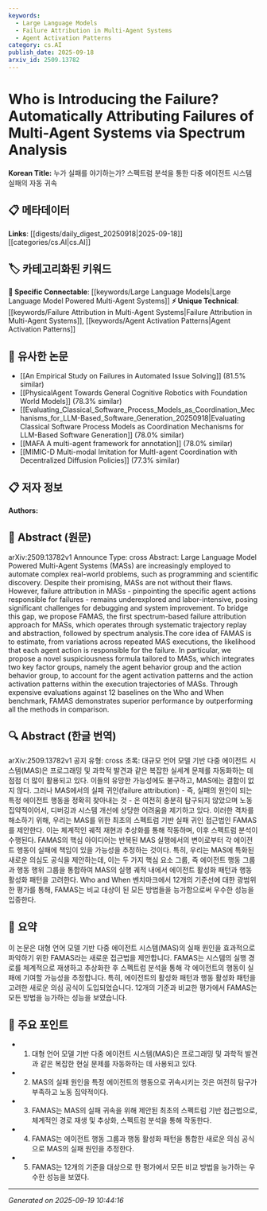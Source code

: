 ```yaml
---
keywords:
  - Large Language Models
  - Failure Attribution in Multi-Agent Systems
  - Agent Activation Patterns
category: cs.AI
publish_date: 2025-09-18
arxiv_id: 2509.13782
---
```


<!-- KEYWORD_LINKING_METADATA:
{
  "processed_timestamp": "2025-09-22 22:01:22.802392",
  "vocabulary_version": "1.0",
  "selected_keywords": [
    "Large Language Models",
    "Failure Attribution in Multi-Agent Systems",
    "Agent Activation Patterns"
  ],
  "rejected_keywords": [
    "Spectrum Analysis"
  ],
  "similarity_scores": {
    "Large Language Models": 0.8,
    "Failure Attribution in Multi-Agent Systems": 0.7,
    "Agent Activation Patterns": 0.65
  },
  "extraction_method": "AI_prompt_based",
  "budget_applied": true
}
-->


# Who is Introducing the Failure? Automatically Attributing Failures of Multi-Agent Systems via Spectrum Analysis

**Korean Title:** 누가 실패를 야기하는가? 스펙트럼 분석을 통한 다중 에이전트 시스템 실패의 자동 귀속

## 📋 메타데이터

**Links**: [[digests/daily_digest_20250918|2025-09-18]]   [[categories/cs.AI|cs.AI]]

## 🏷️ 카테고리화된 키워드
**🔗 Specific Connectable**: [[keywords/Large Language Models|Large Language Model Powered Multi-Agent Systems]]
**⚡ Unique Technical**: [[keywords/Failure Attribution in Multi-Agent Systems|Failure Attribution in Multi-Agent Systems]], [[keywords/Agent Activation Patterns|Agent Activation Patterns]]

## 🔗 유사한 논문
- [[An Empirical Study on Failures in Automated Issue Solving]] (81.5% similar)
- [[PhysicalAgent Towards General Cognitive Robotics with Foundation World Models]] (78.3% similar)
- [[Evaluating_Classical_Software_Process_Models_as_Coordination_Mechanisms_for_LLM-Based_Software_Generation_20250918|Evaluating Classical Software Process Models as Coordination Mechanisms for LLM-Based Software Generation]] (78.0% similar)
- [[MAFA A multi-agent framework for annotation]] (78.0% similar)
- [[MIMIC-D Multi-modal Imitation for MultI-agent Coordination with Decentralized Diffusion Policies]] (77.3% similar)

## 📋 저자 정보

**Authors:** 

## 📄 Abstract (원문)

arXiv:2509.13782v1 Announce Type: cross 
Abstract: Large Language Model Powered Multi-Agent Systems (MASs) are increasingly employed to automate complex real-world problems, such as programming and scientific discovery. Despite their promising, MASs are not without their flaws. However, failure attribution in MASs - pinpointing the specific agent actions responsible for failures - remains underexplored and labor-intensive, posing significant challenges for debugging and system improvement. To bridge this gap, we propose FAMAS, the first spectrum-based failure attribution approach for MASs, which operates through systematic trajectory replay and abstraction, followed by spectrum analysis.The core idea of FAMAS is to estimate, from variations across repeated MAS executions, the likelihood that each agent action is responsible for the failure. In particular, we propose a novel suspiciousness formula tailored to MASs, which integrates two key factor groups, namely the agent behavior group and the action behavior group, to account for the agent activation patterns and the action activation patterns within the execution trajectories of MASs. Through expensive evaluations against 12 baselines on the Who and When benchmark, FAMAS demonstrates superior performance by outperforming all the methods in comparison.

## 🔍 Abstract (한글 번역)

arXiv:2509.13782v1 공지 유형: cross
초록: 대규모 언어 모델 기반 다중 에이전트 시스템(MAS)은 프로그래밍 및 과학적 발견과 같은 복잡한 실세계 문제를 자동화하는 데 점점 더 많이 활용되고 있다. 이들의 유망한 가능성에도 불구하고, MAS에는 결함이 없지 않다. 그러나 MAS에서의 실패 귀인(failure attribution) - 즉, 실패의 원인이 되는 특정 에이전트 행동을 정확히 찾아내는 것 - 은 여전히 충분히 탐구되지 않았으며 노동집약적이어서, 디버깅과 시스템 개선에 상당한 어려움을 제기하고 있다. 이러한 격차를 해소하기 위해, 우리는 MAS를 위한 최초의 스펙트럼 기반 실패 귀인 접근법인 FAMAS를 제안한다. 이는 체계적인 궤적 재현과 추상화를 통해 작동하며, 이후 스펙트럼 분석이 수행된다. FAMAS의 핵심 아이디어는 반복된 MAS 실행에서의 변이로부터 각 에이전트 행동이 실패에 책임이 있을 가능성을 추정하는 것이다. 특히, 우리는 MAS에 특화된 새로운 의심도 공식을 제안하는데, 이는 두 가지 핵심 요소 그룹, 즉 에이전트 행동 그룹과 행동 행위 그룹을 통합하여 MAS의 실행 궤적 내에서 에이전트 활성화 패턴과 행동 활성화 패턴을 고려한다. Who and When 벤치마크에서 12개의 기준선에 대한 광범위한 평가를 통해, FAMAS는 비교 대상이 된 모든 방법들을 능가함으로써 우수한 성능을 입증한다.

## 📝 요약

이 논문은 대형 언어 모델 기반 다중 에이전트 시스템(MAS)의 실패 원인을 효과적으로 파악하기 위한 FAMAS라는 새로운 접근법을 제안합니다. FAMAS는 시스템의 실행 경로를 체계적으로 재생하고 추상화한 후 스펙트럼 분석을 통해 각 에이전트의 행동이 실패에 기여할 가능성을 추정합니다. 특히, 에이전트의 활성화 패턴과 행동 활성화 패턴을 고려한 새로운 의심 공식이 도입되었습니다. 12개의 기준과 비교한 평가에서 FAMAS는 모든 방법을 능가하는 성능을 보였습니다.

## 🎯 주요 포인트

- 1. 대형 언어 모델 기반 다중 에이전트 시스템(MAS)은 프로그래밍 및 과학적 발견과 같은 복잡한 현실 문제를 자동화하는 데 사용되고 있다.

- 2. MAS의 실패 원인을 특정 에이전트의 행동으로 귀속시키는 것은 여전히 탐구가 부족하고 노동 집약적이다.

- 3. FAMAS는 MAS의 실패 귀속을 위해 제안된 최초의 스펙트럼 기반 접근법으로, 체계적인 경로 재생 및 추상화, 스펙트럼 분석을 통해 작동한다.

- 4. FAMAS는 에이전트 행동 그룹과 행동 활성화 패턴을 통합한 새로운 의심 공식으로 MAS의 실패 원인을 추정한다.

- 5. FAMAS는 12개의 기준을 대상으로 한 평가에서 모든 비교 방법을 능가하는 우수한 성능을 보였다.

---

*Generated on 2025-09-19 10:44:16*